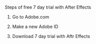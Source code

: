 Steps of free 7 day trial with After Effects

1. Go to Adobe.com 

2. Make a new Adobe ID

3. Download 7 day trial with Aftr Effects
